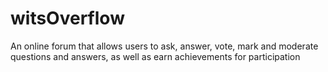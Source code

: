 # witsOverflow
An online forum that allows users to ask, answer, vote, mark and moderate questions and answers, as well as earn achievements for participation

